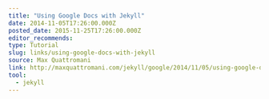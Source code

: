 ```yaml
---
title: "Using Google Docs with Jekyll"
date: 2014-11-05T17:26:00.000Z
posted_date: 2015-11-25T17:26:00.000Z
editor_recommends:
type: Tutorial
slug: links/using-google-docs-with-jekyll
source: Max Quattromani
link: http://maxquattromani.com/jekyll/google/2014/11/05/using-google-docs-with-jekyll/
tool:
  - jekyll
---
```





